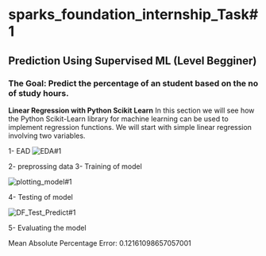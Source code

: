# sparks_foundation_internship_Task#1

## Prediction Using Supervised ML (Level Begginer)

### The Goal: Predict the percentage of an student based on the no of study hours.


**Linear Regression with Python Scikit Learn**
In this section we will see how the Python Scikit-Learn library for machine learning can be used to implement regression functions. We will start with simple linear regression involving two variables. 

1- EAD
![EDA#1](https://user-images.githubusercontent.com/49419507/156472147-4376c621-1817-4d4c-be7f-969b3f6a6f45.png)

2- preprossing data
3- Training of model

![plotting_model#1](https://user-images.githubusercontent.com/49419507/156472284-370cf409-eacd-4d21-8ef5-70164f6585f5.png)

4- Testing of model

![DF_Test_Predict#1](https://user-images.githubusercontent.com/49419507/156472868-c3c4b2d3-149e-42f1-8547-40fc433c4d2a.png)

5- Evaluating the model

Mean Absolute Percentage Error: 0.12161098657057001
